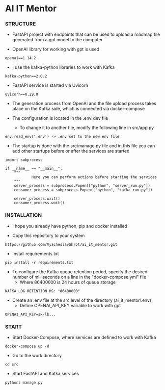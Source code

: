 # AI IT Mentor

### STRUCTURE

- FastAPI project with endpoints 
that can be used to upload a roadmap file generated from a gpt model to the computer


- OpenAI library for working with gpt is used
```
openai==1.14.2
```

- I use the kafka-python libraries to work with Kafka
```
kafka-python==2.0.2
```

- FastAPI service is started via Uvicorn
```
uvicorn==0.29.0
```


- The generation process from OpenAI and the file upload process
takes place on the Kafka side, which is connected via docker-compose


- The configuration is located in the .env_dev file
  - To change it to another file, modify the following line in src/app.py
```
env.read_env('.env') -> .env set to the new env file
```

- The startup is done with the src/manage.py
file and in this file you can add other startups before or after the services are started
```
import subprocess

if __name__ == "__main__":
    """
            Here you can perform actions before starting the services
    """
    server_process = subprocess.Popen(["python", "server_run.py"])
    consumer_process = subprocess.Popen(["python", "kafka_run.py"])

    server_process.wait()
    consumer_process.wait()
```


### INSTALLATION

- I hope you already have python, pip and docker installed


- Copy this repository to your system
```
https://github.com/VyacheslavShrot/ai_it_mentor.git
```

- Install requirements.txt
```
pip install -r requirements.txt
```

- To configure the Kafka queue retention period, specify the desired number of milliseconds
on a line in the "docker-compose.yml" file
  - Where 86400000 is 24 hours of queue storage
```
KAFKA_LOG_RETENTION_MS: "86400000"
```

- Create an .env file at the src level of the directory (ai_it_mentor/.env)
  - Define OPENAI_API_KEY variable to work with gpt
```
OPENAI_API_KEY=sk-lb...
```


### START

- Start Docker-Compose, where services are defined to work with Kafka
```
docker-compose up -d
```

- Go to the work directory
```
cd src
```

- Start FastAPI and Kafka services
```
python3 manage.py
```

